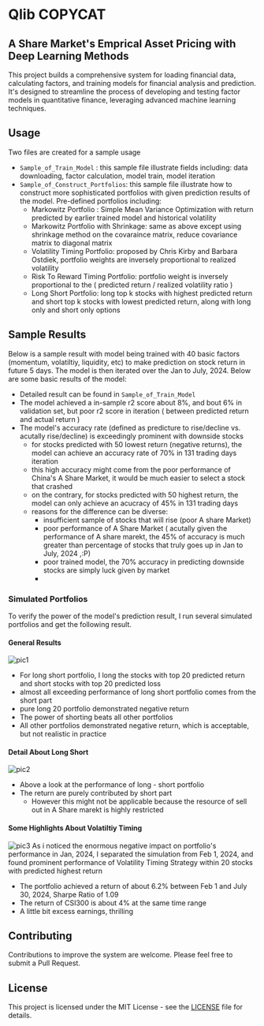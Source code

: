# Qlib COPYCAT
## A Share Market's Emprical Asset Pricing with Deep Learning Methods

This project builds a comprehensive system for loading financial data, calculating factors, and training models for financial analysis and prediction. It's designed to streamline the process of developing and testing factor models in quantitative finance, leveraging advanced machine learning techniques.

## Usage
Two files are created for a sample usage
- `Sample_of_Train_Model` : this sample file illustrate fields including: data downloading, factor calculation, model train, model iteration
- `Sample_of_Construct_Portfolios`: this sample file illustrate how to construct more sophisticated portfolios with given prediction results of the model. Pre-defined portfolios including:
  - Markowitz Portfolio : Simple Mean Variance Optimization with return predicted by earlier trained model and historical volatility
  - Markowitz Portfolio with Shrinkage: same as above except using shrinkage method on the covaraince matrix, reduce covariance matrix to diagonal matrix
  - Volatility Timing Portfolio: proposed by Chris Kirby and Barbara Ostdiek, portfolio weights are inversely proportional to realized volatility
  - Risk To Reward Timing Portfolio: portfolio weight is inversely proportional to the ( predicted return / realized volatility ratio )
  - Long Short Portfolio: long top k stocks with highest predicted return and short top k stocks with lowest predicted return, along with long only and short only options

## Sample Results
Below is a sample result with model being trained with 40 basic factors (momentum, volatiltiy, liquidity, etc) to make prediction on stock return in future 5 days. The model is then iterated over the Jan to July, 2024. Below are some basic results of the model:
- Detailed result can be found in `Sample_of_Train_Model`
- The model achieved a in-sample r2 score about 8%, and bout 6% in validation set, but poor r2 score in iteration ( between predicted return and actual return )
- The model's accuracy rate (defined as predicture to rise/decline vs. acutally rise/decline) is exceedingly prominent with downside stocks
  - for stocks predicted with 50 lowest return (negative returns), the model can achieve an accuracy rate of 70% in 131 trading days iteration
  - this high accuracy might come from the poor performance of China's A Share Market, it would be much easier to select a stock that crashed
  - on the contrary, for stocks predicted with 50 highest return, the model can only achieve an acucracy of 45% in 131 trading days
  - reasons for the difference can be diverse:
    - insufficient sample of stocks that will rise (poor A share Market)
    - poor performance of A Share Market ( acutally given the performance of A share marekt, the 45% of accuracy is much greater than percentage of stocks that truly goes up in Jan to July, 2024 ,:P)
    - poor trained model, the 70% accuracy in predicting downside stocks are simply luck given by market
    - 
### Simulated Portfolios
To verify the power of the model's prediction result, I run several simulated portfolios and get the following result.
#### General Results
![pic1](https://github.com/user-attachments/assets/ddc0817e-c386-4426-8c88-15a2655d1297)
- For long short portfolio, I long the stocks with top 20 predicted return and short stocks with top 20 predicted loss
 - almost all exceeding performance of long short portfolio comes from the short part
 - pure long 20 portfolio demonstrated negative return
- The power of shorting beats all other portfolios
- All other portfolios demonstrated negative return, which is acceptable, but not realistic in practice
#### Detail About Long Short
![pic2](https://github.com/user-attachments/assets/ae73f38b-b4fd-40f6-a39c-1293c411f2c8)
- Above a look at the performance of long - short portfolio
- The return are purely contributed by short part
  - However this might not be applicable because the resource of sell out in A Share marekt is highly restricted
#### Some Highlights About Volatiltiy Timing
![pic3](https://github.com/user-attachments/assets/7e8b77c2-dc16-4f25-b40f-3e1ee66d4750)
As i noticed the enormous negative impact on portfolio's performance in Jan, 2024, I separated the simulation from Feb 1, 2024, and found prominent performance of Volatility Timing Strategy within 20 stocks with predicted highest return
- The portfolio achieved a return of about 6.2% between Feb 1 and July 30, 2024, Sharpe Ratio of 1.09
- The return of CSI300 is about 4% at the same time range
- A little bit excess earnings, thrilling




## Contributing
Contributions to improve the system are welcome. Please feel free to submit a Pull Request.

## License
This project is licensed under the MIT License - see the [LICENSE](LICENSE) file for details.
